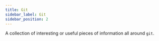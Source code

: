 ```yaml
---
title: Git
sidebar_label: Git
sidebar_position: 2
---
```


A collection of interesting or useful pieces of information all around `git`.
